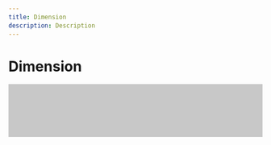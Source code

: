 ```yaml
---
title: Dimension
description: Description
---
```


# Dimension

![Tutorial Hero Image](assets/hero_placeholder.png)